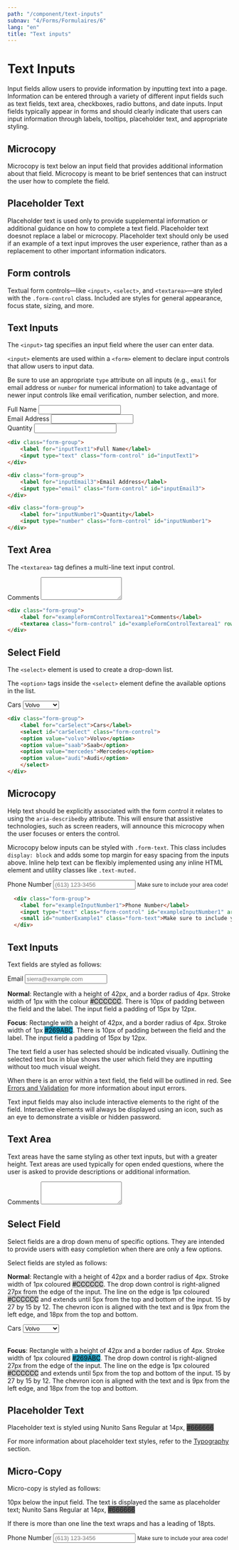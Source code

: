 ```yaml
---
path: "/component/text-inputs"
subnav: "4/Forms/Formulaires/6"
lang: "en"
title: "Text inputs"
---
```


<helmet>
<title> Text Inputs - Aurora Design System </title>
</helmet>

# Text Inputs

Input fields allow users to provide information by inputting text into a page. Information can be entered through a variety of different input fields such as text fields, text area, checkboxes, radio buttons, and date inputs. Input fields typically appear in forms and should clearly indicate that users can input information through labels, tooltips, placeholder text, and appropriate styling.

## Microcopy

Microcopy is text below an input field that provides additional information about that field. Microcopy is meant to be brief sentences that can instruct the user how to complete the field.

## Placeholder Text

Placeholder text is used only to provide supplemental information or additional guidance on how to complete a text field. Placeholder text doesnot replace a label or microcopy. Placeholder text should only be used if an example of a text input improves the user experience, rather than as a replacement to other important information indicators.

<documentationtabs remove="react">
      <doctabpanel type="html">


## Form controls
Textual form controls—like `<input>`, `<select>`, and `<textarea>`—are styled with the `.form-control` class. Included are styles for general appearance, focus state, sizing, and more.

## Text Inputs
The `<input>` tag specifies an input field where the user can enter data.

`<input>` elements are used within a `<form>` element to declare input controls that allow users to input data.

Be sure to use an appropriate `type` attribute on all inputs (e.g., `email` for email address or `number` for numerical information) to take advantage of newer input controls like email verification, number selection, and more.

<div class="form-group">
    <label for="inputText1">Full Name</label>
    <input type="text" class="form-control" id="inputText1">
</div>

<div class="form-group">
    <label for="inputEmail3">Email Address</label>
    <input type="email" class="form-control" id="inputEmail3">
</div>

<div class="form-group">
    <label for="inputNumber1">Quantity</label>
    <input type="number" class="form-control" id="inputNumber1">
</div>

```html
<div class="form-group">
    <label for="inputText1">Full Name</label>
    <input type="text" class="form-control" id="inputText1">
</div>

<div class="form-group"> 
    <label for="inputEmail3">Email Address</label> 
    <input type="email" class="form-control" id="inputEmail3"> 
</div>

<div class="form-group">
    <label for="inputNumber1">Quantity</label>
    <input type="number" class="form-control" id="inputNumber1">
</div>
```

## Text Area
The `<textarea>` tag defines a multi-line text input control.

  <div class="form-group">
    <label for="exampleFormControlTextarea1">Comments</label>
    <textarea class="form-control" id="exampleFormControlTextarea1" rows="3"></textarea>
  </div>

```html
<div class="form-group">
    <label for="exampleFormControlTextarea1">Comments</label>
    <textarea class="form-control" id="exampleFormControlTextarea1" rows="3"></textarea>
</div>
```

## Select Field
The `<select>` element is used to create a drop-down list.

The `<option>` tags inside the `<select>` element define the available options in the list.
    
<div class="form-group">
    <label for="carSelect">Cars</label>
    <select id="carSelect" class="form-control">
    <option value="volvo">Volvo</option>
    <option value="saab">Saab</option>
    <option value="mercedes">Mercedes</option>
    <option value="audi">Audi</option>
    </select>
</div>

```html
<div class="form-group">
    <label for="carSelect">Cars</label>
    <select id="carSelect" class="form-control">
    <option value="volvo">Volvo</option>
    <option value="saab">Saab</option>
    <option value="mercedes">Mercedes</option>
    <option value="audi">Audi</option>
    </select>
</div>
```

## Microcopy
Help text should be explicitly associated with the form control it relates to using the `aria-describedby` attribute. This will ensure that assistive technologies, such as screen readers, will announce this microcopy when the user focuses or enters the control.

Microcopy below inputs can be styled with `.form-text`. This class includes `display: block` and adds some top margin for easy spacing from the inputs above. Inline help text can be flexibly implemented using any inline HTML element and utility classes like `.text-muted.`

  <div class="form-group">
    <label for="exampleInputNumber1">Phone Number</label>
    <input type="text" class="form-control" id="exampleInputNumber1" aria-describedby="numberExample1" placeholder="(613) 123-3456">
    <small id="numberExample1" class="form-text">Make sure to include your area code! </small>
  </div>

```html
  <div class="form-group">
    <label for="exampleInputNumber1">Phone Number</label>
    <input type="text" class="form-control" id="exampleInputNumber1" aria-describedby="numberExample1" placeholder="(613) 123-3456">
    <small id="numberExample1" class="form-text">Make sure to include your area code! </small>
  </div>
```

</doctabpanel>
    <doctabpanel type="design">


## Text Inputs
Text fields are styled as follows:

<label for="exampleInputEmail1">Email</label>
<input type="email" class="form-control" id="exampleInputEmail1"
        aria-describedby="emailHelp"
        placeholder="sierra@example.com">

**Normal**: Rectangle with a height of 42px, and a border radius of 4px. Stroke width of 1px with the colour <badge style="background-color: #CCCCCC;color:black;">#CCCCCC</badge>. There is 10px of padding between the field and the label. The input field a padding of 15px by 12px.

**Focus**: Rectangle with a height of 42px, and a border radius of 4px. Stroke width of 1px <badge style="background-color: #269ABC;color:black;">#269ABC</badge>. There is 10px of padding between the field and the label. The input field a padding of 15px by 12px.

The text field a user has selected should be indicated visually. Outlining the selected text box in blue shows the user which field they are inputting without too much visual weight.

When there is an error within a text field, the field will be outlined in red. See [Errors and Validation](/component/errors-and-validation) for more information about input errors.

Text input fields may also include interactive elements to the right of the field. Interactive elements will always be displayed using an icon, such as an eye to demonstrate a visible or hidden password.

## Text Area

Text areas have the same styling as other text inputs, but with a greater height. Text areas are used typically for open ended questions, where the user is asked to provide descriptions or additional information. 

  <div class="form-group">
    <label for="exampleFormControlTextarea2">Comments</label>
    <textarea class="form-control" id="exampleFormControlTextarea2" rows="3"></textarea>
  </div>

## Select Field

Select fields are a drop down menu of specific options. They are intended to provide users with easy completion when there are only a few options.

Select fields are styled as follows:

**Normal**: Rectangle with a height of 42px and a border radius of 4px. Stroke width of 1px coloured <badge style="background-color: #CCCCCC;color:black;">#CCCCCC</badge>. The drop down control is right-aligned 27px from the edge of the input. The line on the edge is 1px coloured <badge style="background-color: #CCCCCC;color:black;">#CCCCCC</badge> and extends until 5px from the top and bottom of the input. 15 by 27 by 15 by 12. The chevron icon is aligned with the text and is 9px from the left edge, and 18px from the top and bottom.

<div class="form-group">
    <label for="carSelect2">Cars</label>
    <select id="carSelect2" class="form-control">
    <option value="volvo">Volvo</option>
    <option value="saab">Saab</option>
    <option value="mercedes">Mercedes</option>
    <option value="audi">Audi</option>
    </select>
</div>
<br>

**Focus**: Rectangle with a height of 42px and a border radius of 4px. Stroke width of 1px coloured <badge style="background-color: #269ABC;color:black;">#269ABC</badge>. The drop down control is right-aligned 27px from the edge of the input. The line on the edge is 1px coloured <badge style="background-color: #CCCCCC;color:black;">#CCCCCC</badge> and extends until 5px from the top and bottom of the input. 15 by 27 by 15 by 12. The chevron icon is aligned with the text and is 9px from the left edge, and 18px from the top and bottom.

## Placeholder Text

Placeholder text is styled using Nunito Sans Regular at 14px, <badge style="background-color: #666666;">#666666</badge>

For more information about placeholder text styles, refer to the [Typography](/components/typography) section.

## Micro-Copy

Micro-copy is styled as follows:

10px below the input field. The text is displayed the same as placeholder text; Nunito Sans Regular at 14px, <badge style="background-color: #666666;">#666666</badge>

If there is more than one line the text wraps and has a leading of 18pts.

  <div class="form-group">
    <label for="exampleInputNumber2">Phone Number</label>
    <input type="text" class="form-control" id="exampleInputNumber2" aria-describedby="numberExample2" placeholder="(613) 123-3456">
    <small id="numberExample2" class="form-text">Make sure to include your area code! </small>
  </div>

</doctabpanel>
    </documentationtabs>


